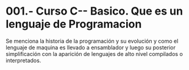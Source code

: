001.- Curso C-- Basico. Que es un lenguaje de Programacion
===

Se menciona la historia de la programación y su evolución y como el lenguaje de
maquina es llevado a ensamblador y luego su posterior simplificación con la
aparición de lenguajes de alto nivel compilados o interpretados.  
